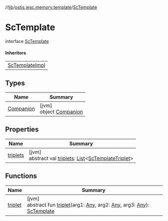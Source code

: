 //[lib](../../../index.md)/[ostis.jesc.memory.template](../index.md)/[ScTemplate](index.md)

# ScTemplate

interface [ScTemplate](index.md)

#### Inheritors

| |
|---|
| [ScTemplateImpl](../-sc-template-impl/index.md) |

## Types

| Name | Summary |
|---|---|
| [Companion](-companion/index.md) | [jvm]<br>object [Companion](-companion/index.md) |

## Properties

| Name | Summary |
|---|---|
| [triplets](triplets.md) | [jvm]<br>abstract val [triplets](triplets.md): [List](https://kotlinlang.org/api/latest/jvm/stdlib/kotlin.collections/-list/index.html)&lt;[ScTemplateTriplet](../-sc-template-triplet/index.md)&gt; |

## Functions

| Name | Summary |
|---|---|
| [triplet](triplet.md) | [jvm]<br>abstract fun [triplet](triplet.md)(arg1: [Any](https://kotlinlang.org/api/latest/jvm/stdlib/kotlin/-any/index.html), arg2: [Any](https://kotlinlang.org/api/latest/jvm/stdlib/kotlin/-any/index.html), arg3: [Any](https://kotlinlang.org/api/latest/jvm/stdlib/kotlin/-any/index.html)): [ScTemplate](index.md) |
